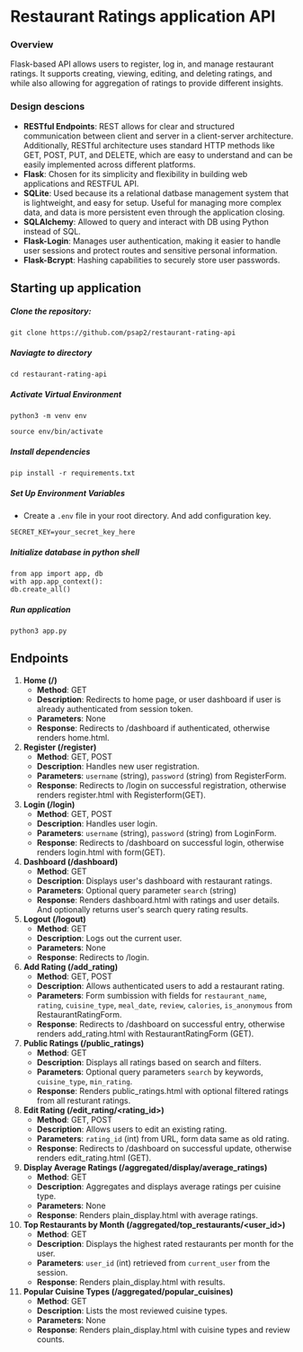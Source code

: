 # Restaurant Ratings application API

### Overview
 Flask-based API allows users to register, log in, and manage restaurant ratings. It supports creating, viewing, editing, and deleting ratings, and while also allowing for aggregation of ratings to provide different insights.

 ### Design descions

- **RESTful Endpoints**: REST allows for clear and structured communication between client and server in a client-server architecture. Additionally, RESTful architecture uses standard HTTP methods like GET, POST, PUT, and DELETE, which are easy to understand and can be easily implemented across different platforms.
- **Flask**: Chosen for its simplicity and flexibility in building web applications and RESTFUL API.
- **SQLite**: Used because its a relational datbase management system that is lightweight, and easy for setup. Useful for managing more complex data, and data is more persistent even through the application closing. 
- **SQLAlchemy**: Allowed to query and interact with DB using Python instead of SQL. 
- **Flask-Login**: Manages user authentication, making it easier to handle user sessions and protect routes and sensitive personal information. 
- **Flask-Bcrypt**: Hashing capabilities to securely store user passwords.

## Starting up application

##### Clone the repository:
`git clone https://github.com/psap2/restaurant-rating-api`
##### Naviagte to directory
`cd restaurant-rating-api`
##### Activate Virtual Environment
`python3 -m venv env`

`source env/bin/activate`

##### Install dependencies
`pip install -r requirements.txt`

##### Set Up Environment Variables
- Create a `.env` file in your root directory. And add configuration key.

`SECRET_KEY=your_secret_key_here`

##### Initialize database in python shell
```
from app import app, db
with app.app_context():
db.create_all()
```

##### Run application
`python3 app.py`

## Endpoints

1. **Home (/)**
    - **Method**: GET
    - **Description**: Redirects to home page, or user dashboard if user is already authenticated from session token. 
    - **Parameters**: None
    - **Response**: Redirects to /dashboard if authenticated, otherwise renders home.html.
2. **Register (/register)**
    - **Method**: GET, POST
    - **Description**: Handles new user registration.
    - **Parameters**: `username` (string), `password` (string) from RegisterForm.
    - **Response**: Redirects to /login on successful registration, otherwise renders register.html with Registerform(GET).
3. **Login (/login)**
    - **Method**: GET, POST
    - **Description**: Handles user login.
    - **Parameters**: `username` (string), `password` (string) from LoginForm.
    - **Response**: Redirects to /dashboard on successful login, otherwise renders login.html with form(GET).
4. **Dashboard (/dashboard)**
    - **Method**: GET
    - **Description**: Displays user's dashboard with restaurant ratings.
    - **Parameters**: Optional query parameter `search` (string)
    - **Response**: Renders dashboard.html with ratings and user details. And optionally returns user's search query rating results.
5. **Logout (/logout)**
    - **Method**: GET
    - **Description**: Logs out the current user.
    - **Parameters**: None
    - **Response**: Redirects to /login.
6. **Add Rating (/add_rating)**
    - **Method**: GET, POST
    - **Description**: Allows authenticated users to add a restaurant rating.
    - **Parameters**: Form sumbission with fields for `restaurant_name`, `rating`, `cuisine_type`, `meal_date`, `review`, `calories`, `is_anonymous` from RestaurantRatingForm.
    - **Response**: Redirects to /dashboard on successful entry, otherwise renders add_rating.html with RestaurantRatingForm (GET).
7. **Public Ratings (/public_ratings)**
    - **Method**: GET
    - **Description**: Displays all ratings based on search and filters.
    - **Parameters**: Optional query parameters `search` by keywords, `cuisine_type`, `min_rating`.
    - **Response**: Renders public_ratings.html with optional filtered ratings from all resturant ratings.
8. **Edit Rating (/edit_rating/<rating_id>)**
    - **Method**: GET, POST
    - **Description**: Allows users to edit an existing rating.
    - **Parameters**: `rating_id` (int) from URL, form data same as old rating.
    - **Response**: Redirects to /dashboard on successful update, otherwise renders edit_rating.html (GET).
9. **Display Average Ratings (/aggregated/display/average_ratings)**
    - **Method**: GET
    - **Description**: Aggregates and displays average ratings per cuisine type.
    - **Parameters**: None
    - **Response**: Renders plain_display.html with average ratings.
10. **Top Restaurants by Month (/aggregated/top_restaurants/<user_id>)**
    - **Method**: GET
    - **Description**: Displays the highest rated restaurants per month for the user.
    - **Parameters**: `user_id` (int) retrieved from `current_user` from the session.
    - **Response**: Renders plain_display.html with results.
11. **Popular Cuisine Types (/aggregated/popular_cuisines)**
    - **Method**: GET
    - **Description**: Lists the most reviewed cuisine types.
    - **Parameters**: None
    - **Response**: Renders plain_display.html with cuisine types and review counts.

